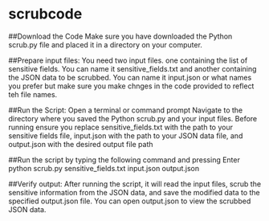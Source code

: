 # scrubcode

##Download the Code
Make sure you have downloaded the Python scrub.py file and placed it in a directory on your computer.

##Prepare input files:
You need two input files. one containing the list of sensitive fields. You can name it sensitive_fields.txt and another containing the JSON data to be scrubbed. 
You can name it input.json or what names you prefer but make sure you make chnges in the code provided to reflect teh file names.

##Run the Script:
Open a terminal or command prompt
Navigate to the directory where you saved the Python scrub.py and your input files.
Before running ensure you replace sensitive_fields.txt with the path to your sensitive fields file, input.json with the path to your JSON data file, and output.json with the desired output file path

##Run the script by typing the following command and pressing Enter
python scrub.py sensitive_fields.txt input.json output.json

##Verify output:
After running the script, it will read the input files, scrub the sensitive information from the JSON data, and save the modified data to the specified output.json file.
You can open output.json to view the scrubbed JSON data.
